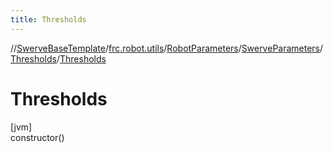 ```yaml
---
title: Thresholds
---
```

//[SwerveBaseTemplate](../../../../../index.html)/[frc.robot.utils](../../../index.html)/[RobotParameters](../../index.html)/[SwerveParameters](../index.html)/[Thresholds](index.html)/[Thresholds](-thresholds.html)



# Thresholds



[jvm]\
constructor()





